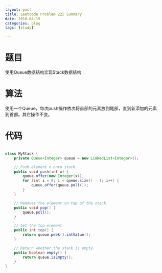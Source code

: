 ```yaml
---
layout: post
title: Leetcode Problem 225 Summary
date: 2016-04-19
categories: blog
tags: [study]

---
```


# 题目

使用Queue数据结构实现Stack数据结构

# 算法

使用一个Queue，每次push操作依次将首部的元素放到尾部，直到新添加的元素到首部。其它操作不变。

# 代码

```java

class MyStack {
	private Queue<Integer> queue = new LinkedList<Integer>();

	// Push element x onto stack.
	public void push(int x) {
    	queue.offer(new Integer(x));
    	for (int i = 0; i < queue.size() - 1; i++) {
        	queue.offer(queue.poll());
    	}
	}

	// Removes the element on top of the stack.
	public void pop() {
    	queue.poll();
	}

	// Get the top element.
	public int top() {
    	return queue.peek().intValue();
	}

	// Return whether the stack is empty.
	public boolean empty() {
    	return queue.isEmpty();
	}
}

```